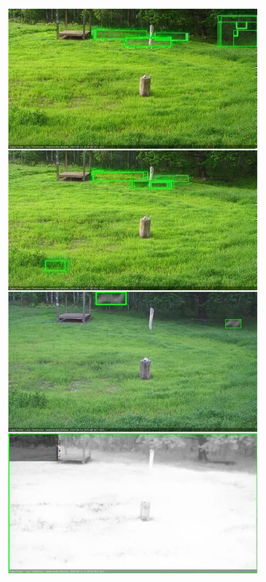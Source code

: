 ![20200614-180549-181550](in2/20200614/20200614-180549-181550_0_.jpg)
![20200614-181556-182558](in2/20200614/20200614-181556-182558_0_.jpg)
![20200614-194707-195712](in2/20200614/20200614-194707-195712_0_.jpg)
![20200614-205822-210827](in2/20200614/20200614-205822-210827_0_.jpg)
